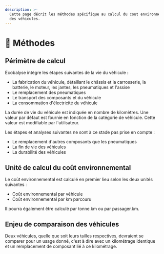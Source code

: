 ```yaml
---
description: >-
  Cette page décrit les méthodes spécifique au calcul du cout environnemental
  des véhicules.
---
```


# 📐 Méthodes

## Périmètre de calcul

Ecobalyse intègre les étapes suivantes de la vie du véhicule :&#x20;

* La fabrication du véhicule, détaillant le châssis et la carrosserie, la batterie, le moteur, les jantes, les pneumatiques et l'assise
* Le remplacement des pneumatiques
* Le transport des composants et du véhicule
* La consommation d'électricité du véhicule

La durée de vie du véhicule est indiquée en nombre de kilomètres. Une valeur par défaut est fournie en fonction de la catégorie de véhicule. Cette valeur est modifiable par l'utilisateur.

Les étapes et analyses suivantes ne sont à ce stade pas prise en compte :

* Le remplacement d'autres composants que les pneumatiques
* La fin de vie des véhicules
* La durabilité des véhicules

## Unité de calcul du coût environnemental

Le coût environnemental est calculé en premier lieu selon les deux unités suivantes :

* Coût environnemental par véhicule
* Coût environnemental par km parcouru

Il pourra également être calculé par tonne.km ou par passager.km.

## Enjeu de comparaison des véhicules

Deux véhicules, quelle que soit leurs tailles respectives, devraient se comparer pour un usage donné, c'est à dire avec un kilométrage identique et un remplacement de composant lié à ce kilométrage.

